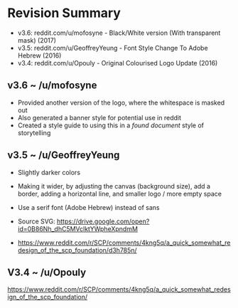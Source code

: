 # Revision Summary

* v3.6: reddit.com/u/mofosyne - Black/White version (With transparent mask) (2017)
* v3.5: reddit.com/u/GeoffreyYeung - Font Style Change To Adobe Hebrew (2016)
* v3.4: reddit.com/u/Opouly - Original Colourised Logo Update (2016)




## v3.6 ~ /u/mofosyne

* Provided another version of the logo, where the whitespace is masked out
* Also generated a banner style for potential use in reddit
* Created a style guide to using this in a *found document* style of storytelling

## v3.5 ~ /u/GeoffreyYeung

* Slightly darker colors
* Making it wider, by adjusting the canvas (background size), add a border, adding a horizontal line, and smaller logo / more empty space
* Use a serif font (Adobe Hebrew) instead of sans

* Source SVG: https://drive.google.com/open?id=0B86Nh_dhC5MVclktYWpheXpndmM
* https://www.reddit.com/r/SCP/comments/4kng5q/a_quick_somewhat_redesign_of_the_scp_foundation/d3h785n/

## V3.4 ~ /u/Opouly

https://www.reddit.com/r/SCP/comments/4kng5q/a_quick_somewhat_redesign_of_the_scp_foundation/
